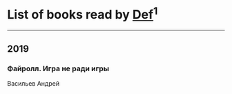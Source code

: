 # List of books read by [Def](https://my.mail.ru/mail/rocket_91/)<sup>1</sup>
---

## 2019

### Файролл. Игра не ради игры
Васильев Андрей



